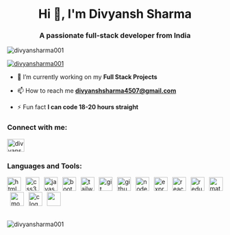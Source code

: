 <h1 align="center">Hi 👋, I'm Divyansh Sharma</h1>
<h3 align="center">A passionate full-stack developer from India</h3>

<p align="left"> <img src="https://komarev.com/ghpvc/?username=divyansharma001&label=Profile%20views&color=0e75b6&style=flat" alt="divyansharma001" /> </p>

<p align="left"> <a href="https://github.com/ryo-ma/github-profile-trophy"><img src="https://github-profile-trophy.vercel.app/?username=divyansharma001" alt="divyansharma001" /></a> </p>

- 🌱 I’m currently working on my **Full Stack Projects**

- 📫 How to reach me **divyanshsharma4507@gmail.com**

- ⚡ Fun fact **I can code 18-20 hours straight**

<h3 align="left">Connect with me:</h3>
<p align="left">
<a href="https://linkedin.com/in/divyansh-sharma-86260b1b1" target="blank"><img align="center" src="https://raw.githubusercontent.com/rahuldkjain/github-profile-readme-generator/master/src/images/icons/Social/linked-in-alt.svg" alt="divyansh-sharma-86260b1b1" height="30" width="40" /></a>
</p>

<h3 align="left">Languages and Tools:</h3>
<div align="left">
  <img src="https://img.shields.io/badge/HTML5-E34F26?logo=html5&logoColor=white&style=for-the-badge" height="32" alt="html5 logo"  />
  <img width="3" />
  <img src="https://img.shields.io/badge/CSS3-1572B6?logo=css3&logoColor=white&style=for-the-badge" height="32" alt="css3 logo"  />
  <img width="3" />
  <img src="https://img.shields.io/badge/JavaScript-F7DF1E?logo=javascript&logoColor=black&style=for-the-badge" height="32" alt="javascript logo"  />
  <img width="3" />
  <img src="https://img.shields.io/badge/Bootstrap-7952B3?logo=bootstrap&logoColor=white&style=for-the-badge" height="32" alt="bootstrap logo"  />
  <img width="3" />
  <img src="https://img.shields.io/badge/Tailwind CSS-06B6D4?logo=tailwindcss&logoColor=black&style=for-the-badge" height="32" alt="tailwindcss logo"  />
  <img width="3" />
  <img src="https://img.shields.io/badge/Git-F05032?logo=git&logoColor=white&style=for-the-badge" height="32" alt="git logo"  />
  <img width="3" />
  <img src="https://img.shields.io/badge/GitHub-181717?logo=github&logoColor=white&style=for-the-badge" height="32" alt="github logo"  />
  <img width="3" />
  <img src="https://img.shields.io/badge/Node.js-339933?logo=nodedotjs&logoColor=white&style=for-the-badge" height="32" alt="nodejs logo"  />
  <img width="3" />
  <img src="https://img.shields.io/badge/Express-000000?logo=express&logoColor=white&style=for-the-badge" height="32" alt="express logo"  />
  <img width="3" />
  <img src="https://img.shields.io/badge/React-61DAFB?logo=react&logoColor=black&style=for-the-badge" height="32" alt="react logo"  />
  <img width="3" />
  <img src="https://img.shields.io/badge/Redux-764ABC?logo=redux&logoColor=white&style=for-the-badge" height="32" alt="redux logo"  />
  <img width="3" />
  <img src="https://img.shields.io/badge/MUI-007FFF?logo=mui&logoColor=white&style=for-the-badge" height="32" alt="materialui logo"  />
  <img width="3" />
  <img src="https://img.shields.io/badge/MongoDB-47A248?logo=mongodb&logoColor=white&style=for-the-badge" height="32" alt="mongodb logo"  />
  <img width="3" />
  <img src="https://img.shields.io/badge/C-A8B9CC?logo=c&logoColor=black&style=for-the-badge" height="32" alt="c logo"  />
  <img width="3" />
  <img src='https://img.shields.io/badge/PostgreSQL-336791?logo=postgresql&logoColor=white&style=for-the-badge' height='32' />
  <img width="3"/>
</div>

</br>

<p><img align="center" src="https://github-readme-streak-stats.herokuapp.com/?user=divyansharma001&" alt="divyansharma001" /></p>
